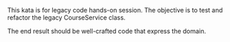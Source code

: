 This kata is for legacy code hands-on session. The objective is to test and refactor the legacy CourseService class.

The end result should be well-crafted code that express the domain.
